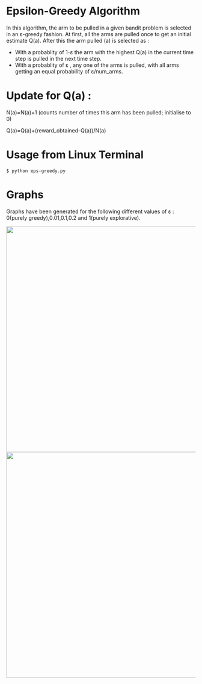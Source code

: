 # Epsilon-Greedy Algorithm

In this algorithm, the arm to be pulled in a given bandit problem is selected in an &epsilon;-greedy fashion. 
At first, all the arms are pulled once to get an initial estimate Q(a). After this the arm pulled (a) is selected as : 

* With a probablity of 1-&epsilon; the arm with the highest Q(a) in the current time step is pulled in the next time step.
* With a probablity of &epsilon; , any one of the arms is pulled, with all arms getting an equal probability of &epsilon;/num_arms.

# Update for Q(a) : 

N(a)=N(a)+1 (counts number of times this arm has been pulled; initialise to 0)

Q(a)=Q(a)+(reward_obtained-Q(a))/N(a)

# Usage from Linux Terminal

```$ python eps-greedy.py```

# Graphs

Graphs have been generated for the following different values of &epsilon; : 0(purely greedy),0.01,0.1,0.2 and 1(purely explorative).

<img src="https://github.com/SahanaRamnath/MultiArmedBandit_RL/blob/master/Epsilon_Greedy_Method/eps_reward.png" width=600>

<img src="https://github.com/SahanaRamnath/MultiArmedBandit_RL/blob/master/Epsilon_Greedy_Method/eps_opt.png" width=600>